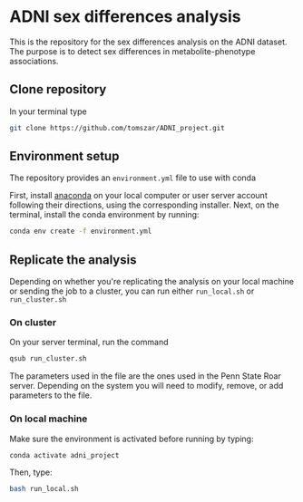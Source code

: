 # ADNI sex differences analysis

This is the repository for the sex differences analysis on the ADNI dataset.
The purpose is to detect sex differences in metabolite-phenotype associations.

## Clone repository

In your terminal type

```bash
git clone https://github.com/tomszar/ADNI_project.git
```

## Environment setup

The repository provides an `environment.yml` file to use with conda

First, install [anaconda](https://www.anaconda.com/products/individual) on your local computer or user server account following their directions, using the corresponding installer.
Next, on the terminal, install the conda environment by running:

```bash
conda env create -f environment.yml
```

## Replicate the analysis

Depending on whether you're replicating the analysis on your local machine or sending the job to a cluster, you can run either `run_local.sh` or `run_cluster.sh`

### On cluster

On your server terminal, run the command

```bash
qsub run_cluster.sh
```

The parameters used in the file are the ones used in the Penn State Roar server.
Depending on the system you will need to modify, remove, or add parameters to the file.

### On local machine

Make sure the environment is activated before running by typing:

```bash
conda activate adni_project
```

Then, type:

```bash
bash run_local.sh
```
